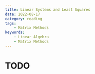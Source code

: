 ```yaml
---
title: Linear Systems and Least Squares
date: 2022-08-17
category: reading
tags:
    - Matrix Methods
keywords:
    - Linear Algebra
    - Matrix Methods
---
```


# TODO
